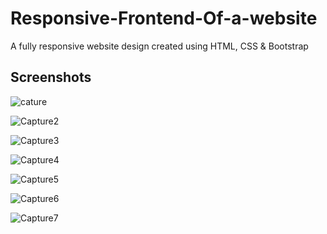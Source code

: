 # Responsive-Frontend-Of-a-website


A fully responsive website design created using HTML, CSS & Bootstrap


Screenshots
---------------------

![cature](https://user-images.githubusercontent.com/46398353/141289572-76c3e7de-fc24-4aad-afe8-9c6022752fd4.PNG)

![Capture2](https://user-images.githubusercontent.com/46398353/141289581-b67cf66e-264d-48a9-b9c2-5ec94ab81d98.PNG)

![Capture3](https://user-images.githubusercontent.com/46398353/141289586-6448de9c-4586-4720-9db8-860e9db30da0.PNG)

![Capture4](https://user-images.githubusercontent.com/46398353/141289591-0e44b0a3-8f41-46dd-8264-a0d42b08f8cc.PNG)

![Capture5](https://user-images.githubusercontent.com/46398353/141289597-bdf154f2-f413-49dc-b253-c486b1a6268d.PNG)

![Capture6](https://user-images.githubusercontent.com/46398353/141289604-439f4c58-d384-4807-a0ca-929304a8da12.PNG)

![Capture7](https://user-images.githubusercontent.com/46398353/141289608-4c5a9483-a875-4e99-bbd9-24a66e0f9856.PNG)
